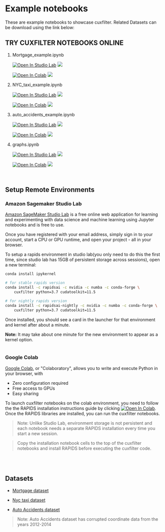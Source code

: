 # Example notebooks

These are example notebooks to showcase cuxfilter. Related Datasets can be download using the link below:

## TRY CUXFILTER NOTEBOOKS ONLINE

1. Mortgage_example.ipynb

    [![Open In Studio Lab](https://studiolab.sagemaker.aws/studiolab.svg)](https://studiolab.sagemaker.aws/import/github/rapidsai/cuxfilter/blob/branch-22.02/notebooks/Mortgage_example.ipynb) [<img src="https://img.shields.io/badge/-Setup Studio Lab Environment-gray.svg">](#amazon-sagemaker-studio-lab)
    
    [![Open In Colab](https://colab.research.google.com/assets/colab-badge.svg)](https://colab.research.google.com/github/rapidsai/cuxfilter/blob/branch-22.02/notebooks/Mortgage_example.ipynb) [<img src="https://img.shields.io/badge/-Setup Colab Environment-gray.svg">](#google-colab)

2. NYC_taxi_example.ipynb

    [![Open In Studio Lab](https://studiolab.sagemaker.aws/studiolab.svg)](https://studiolab.sagemaker.aws/import/github/rapidsai/cuxfilter/blob/branch-22.02/notebooks/NYC_taxi_example.ipynb) [<img src="https://img.shields.io/badge/-Setup Studio Lab Environment-gray.svg">](#amazon-sagemaker-studio-lab)
    
    [![Open In Colab](https://colab.research.google.com/assets/colab-badge.svg)](https://colab.research.google.com/github/rapidsai/cuxfilter/blob/branch-22.02/notebooks/NYC_taxi_example.ipynb) [<img src="https://img.shields.io/badge/-Setup Colab Environment-gray.svg">](#google-colab)

3. auto_accidents_example.ipynb

    [![Open In Studio Lab](https://studiolab.sagemaker.aws/studiolab.svg)](https://studiolab.sagemaker.aws/import/github/rapidsai/cuxfilter/blob/branch-22.02/notebooks/auto_accidents_example.ipynb) [<img src="https://img.shields.io/badge/-Setup Studio Lab Environment-gray.svg">](#amazon-sagemaker-studio-lab)
    
    [![Open In Colab](https://colab.research.google.com/assets/colab-badge.svg)](https://colab.research.google.com/github/rapidsai/cuxfilter/blob/branch-22.02/notebooks/auto_accidents_example.ipynb) [<img src="https://img.shields.io/badge/-Setup Colab Environment-gray.svg">](#google-colab)

4. graphs.ipynb

    [![Open In Studio Lab](https://studiolab.sagemaker.aws/studiolab.svg)](https://studiolab.sagemaker.aws/import/github/rapidsai/cuxfilter/blob/branch-22.02/notebooks/graphs.ipynb) [<img src="https://img.shields.io/badge/-Setup Studio Lab Environment-gray.svg">](#amazon-sagemaker-studio-lab)
    
    [![Open In Colab](https://colab.research.google.com/assets/colab-badge.svg)](https://colab.research.google.com/github/rapidsai/cuxfilter/blob/branch-22.02/notebooks/graphs.ipynb) [<img src="https://img.shields.io/badge/-Setup Colab Environment-gray.svg">](#google-colab)

</br>


## Setup Remote Environments
### Amazon Sagemaker Studio Lab

[Amazon SageMaker Studio Lab](https://studiolab.sagemaker.aws/faq) is a free online web application for learning and experimenting with data science and machine learning using Jupyter notebooks and is free to use.

Once you have registered with your email address, simply sign in to your account, start a CPU or GPU runtime, and open your project - all in your browser.

To setup a rapids environment in studio lab(you only need to do this the first time, since studio lab has 15GB of persistent storage across sessions), open a new terminal:

```bash
conda install ipykernel

# for stable rapids version
conda install -c rapidsai -c nvidia -c numba -c conda-forge \
    cuxfilter python=3.7 cudatoolkit=11.5

# for nightly rapids version
conda install -c rapidsai-nightly -c nvidia -c numba -c conda-forge \
    cuxfilter python=3.7 cudatoolkit=11.5
```

Once installed, you should see a card in the launcher for that environment and kernel after about a minute.

<div class="alert alert-info"> <b>Note:</b> It may take about one minute for the new environment to appear as a kernel option.</div>

</br>

### Google Colab

[Google Colab](https://colab.research.google.com/?utm_source=scs-index), or "Colaboratory", allows you to write and execute Python in your browser, with 
- Zero configuration required
- Free access to GPUs
- Easy sharing

To launch cuxfilter notebooks on the colab environment, you need to follow the the RAPIDS installation instructions guide by clicking [![Open In Colab](https://colab.research.google.com/assets/colab-badge.svg)](https://colab.research.google.com/drive/1rY7Ln6rEE1pOlfSHCYOVaqt8OvDO35J0#forceEdit=true&offline=true&sandboxMode=true). Once the RAPIDS libraries are installed, you can run the cuxfilter notebooks.

> Note: Unlike Studio Lab, environment storage is not persistent and each notebook needs a separate RAPIDS installation every time you start a new session.

> Copy the installation notebook cells to the top of the cuxfilter notebooks and install RAPIDS before executing the cuxfilter code.


</br></br>
## Datasets
- [Mortgage dataset](https://docs.rapids.ai/datasets/mortgage-viz-data)

- [Nyc taxi dataset](https://drive.google.com/file/d/1mTvl66VLzHwQJPcgnGBdmZTNEdNp1tYo/view?usp=sharing)

- [Auto Accidents dataset](https://drive.google.com/file/d/1jxySYJ9e32hI8PQ5QPr9_xrsu37N5fOM/view?usp=sharing)

> Note: Auto Accidents dataset has corrupted coordinate data from the years 2012-2014
